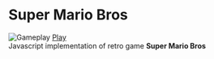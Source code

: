 # Super Mario Bros
![Gameplay](assets/images/gameplay.gif)
[Play](https://manishkr1101.github.io/super-mario/)  
Javascript implementation of retro game **Super Mario Bros**  
